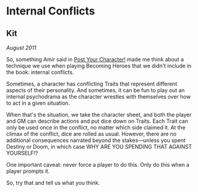 # Internal Conflicts

## Kit

*August 2011*

So, something Amir said in [Post Your Character!](post_your_character) made me
think about a technique we use when playing Becoming Heroes that we didn't
include in the book: internal conflicts.

Sometimes, a character has conflicting Traits that represent different aspects
of their personality. And sometimes, it can be fun to play out an internal
psychodrama as the character wrestles with themselves over how to act in a
given situation.

When that's the situation, we take the character sheet, and both the player and
GM can describe actions and put dice down on Traits. Each Trait can only be
used once in the conflict, no matter which side claimed it. At the climax of
the conflict, dice are rolled as usual. However, there are no additional
consequences narrated beyond the stakes—unless you spent Destiny or Doom, in
which case WHY ARE YOU SPENDING THAT AGAINST YOURSELF!?

One important caveat: never force a player to do this. Only do this when a
player prompts it.

So, try that and tell us what you think.
